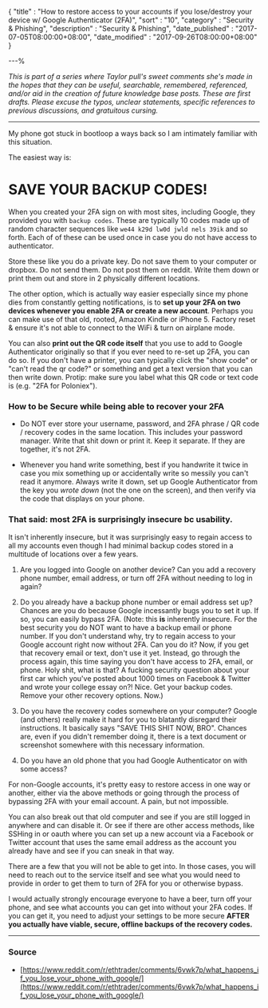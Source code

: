 {
"title"       : "How to restore access to your accounts if you lose/destroy your device w/ Google Authenticator (2FA)",
"sort"        : "10",
"category"    : "Security & Phishing",
"description" : "Security & Phishing",
"date_published" : "2017-07-05T08:00:00+08:00",
"date_modified"  : "2017-09-26T08:00:00+08:00"
}

---%


*This is part of a series where Taylor pull's sweet comments she's made in the hopes that they can be useful, searchable, remembered, referenced, and/or aid in the creation of future knowledge base posts. These are first drafts. Please excuse the typos, unclear statements, specific references to previous discussions, and gratuitous cursing.*

---

My phone got stuck in bootloop a ways back so I am intimately familiar with this situation.

The easiest way is:

# SAVE YOUR BACKUP CODES!

When you created your 2FA sign on with most sites, including Google, they provided you with `backup codes`. These are typically 10 codes made up of random character sequences like `we44 k29d lw0d jwld nels 39ik` and so forth. Each of of these can be used once in case you do not have access to authenticator.

Store these like you do a private key. Do not save them to your computer or dropbox. Do not send them. Do not post them on reddit. Write them down or print them out and store in 2 physically different locations.

The other option, which is actually way easier especially since my phone dies from constantly getting notifications, is to **set up your 2FA on two devices whenever you enable 2FA or create a new account**. Perhaps you can make use of that old, rooted, Amazon Kindle or iPhone 5. Factory reset & ensure it's not able to connect to the WiFi & turn on airplane mode.

You can also **print out the QR code itself** that you use to add to Google Authenticator originally so that if you ever need to re-set up 2FA, you can do so. If you don't have a printer, you can typically click the "show code" or "can't read the qr code?" or something and get a text version that you can then write down. Protip: make sure you label what this QR code or text code is (e.g. "2FA for Poloniex").

### How to be Secure while being able to recover your 2FA

- Do NOT ever store your username, password, and 2FA phrase / QR code / recovery codes in the same location. This includes your password manager. Write that shit down or print it. Keep it separate. If they are together, it's not 2FA.

- Whenever you hand write something, best if you handwrite it twice in case you mix something up or accidentally write so messily you can't read it anymore. Always write it down, set up Google Authenticator from the key you *wrote down* (not the one on the screen), and then verify via the code that displays on your phone.

### That said: most 2FA is surprisingly insecure bc usability.

It isn't inherently insecure, but it was surprisingly easy to regain access to all my accounts even though I had minimal backup codes stored in a multitude of locations over a few years.

1. Are you logged into Google on another device? Can you add a recovery phone number, email address, or turn off 2FA without needing to log in again?

2. Do you already have a backup phone number or email address set up? Chances are you do because Google incessantly bugs you to set it up. If so, you can easily bypass 2FA. (Note: this **is** inherently insecure. For the best security you do NOT want to have a backup email or phone number. If you don't understand why, try to regain access to your Google account right now without 2FA. Can you do it? Now, if you get that recovery email or text, don't use it yet. Instead, go through the process again, this time saying you don't have access to 2FA, email, or phone. Holy shit, what is that? A fucking security question about your first car which you've posted about 1000 times on Facebook & Twitter and wrote your college essay on?! Nice. Get your backup codes. Remove your other recovery options. Now.)

3. Do you have the recovery codes somewhere on your computer? Google (and others) really make it hard for you to blatantly disregard their instructions. It basically says "SAVE THIS SHIT NOW, BRO". Chances are, even if you didn't remember doing it, there is a text document or screenshot somewhere with this necessary information.

4. Do you have an old phone that you had Google Authenticator on with some access?

For non-Google accounts, it's pretty easy to restore access in one way or another, either via the above methods or going through the process of bypassing 2FA with your email account. A pain, but not impossible.

You can also break out that old computer and see if you are still logged in anywhere and can disable it. Or see if there are other access methods, like SSHing in or oauth where you can set up a new account via a Facebook or Twitter account that uses the same email address as the account you already have and see if you can sneak in that way.

There are a few that you will not be able to get into. In those cases, you will need to reach out to the service itself and see what you would need to provide in order to get them to turn of 2FA for you or otherwise bypass.

I would actually strongly encourage everyone to have a beer, turn off your phone, and see what accounts you can get into without your 2FA codes. If you can get it, you need to adjust your settings to be more secure **AFTER you actually have viable, secure, offline backups of the recovery codes.**

---

### Source

- [https://www.reddit.com/r/ethtrader/comments/6vwk7p/what_happens_if_you_lose_your_phone_with_google/](https://www.reddit.com/r/ethtrader/comments/6vwk7p/what_happens_if_you_lose_your_phone_with_google/)
